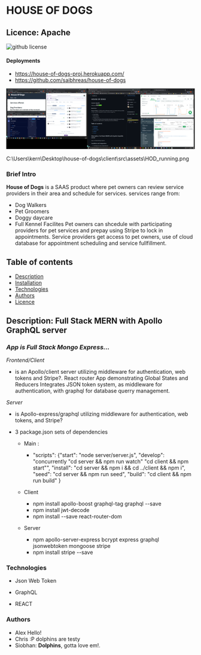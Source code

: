 # HOUSE OF DOGS

## Licence: Apache

![github license](https://img.shields.io/badge/license-Apache-brightgreen.svg)

####  Deployments

  * https://house-of-dogs-proj.herokuapp.com/
  * https://github.com/saibhreas/house-of-dogs

![Screen Capture](./client/src/assets/HOD_running.png)

C:\Users\kern\Desktop\house-of-dogs\client\src\assets\HOD_running.png
### Brief Intro

**House of Dogs** is a SAAS product where pet owners can review service providers in their area and schedule for services.
services range from:
  * Dog Walkers
  * Pet Groomers
  * Doggy daycare
  * Full Kennel Facilites
Pet owners can shcedule with participating providers for pet services and prepay using Stripe to lock in appointments.
Service providers get access to pet owners, use of cloud database for appointment scheduling  and service fullfillment.

## Table of contents
  * [Description](#Description)
  * [Installation](###Instalation)
  * [Technologies](###Technologies)
  * [Authors](###Authors)
  * [Licence](##Licence)
 
## Description: Full Stack MERN with Apollo GraphQL server

### *App is Full Stack  Mongo Express...*



*Frontend/Client* 

  * is an Apollo/client server utilizing middleware for authentication, web tokens and Stripe?.
  React router App demonstrating Global States and Reducers
  Integrates JSON token system, as middleware for authentication, with graphql for database querry management.

*Server*
  * is Apollo-express/graphql  utilizing middleware for authentication, web tokens, and Stripe?  

  * 3 package.json sets of dependencies
      * Main :
        * "scripts":
          {"start": "node server/server.js",
    "develop": "concurrently \"cd server && npm run watch\" \"cd client && npm start\"",
    "install": "cd server && npm i && cd ../client && npm i",
    "seed": "cd server && npm run seed",
    "build": "cd client && npm run build"
  }
    * Client
      * npm install apollo-boost graphql-tag graphql --save
      * npm install jwt-decode
      * npm install --save react-router-dom
        
    * Server
      * npm apollo-server-express 
        bcrypt
        express
        graphql
        jsonwebtoken
        mongoose
        stripe
      * npm install stripe --save
### Technologies

  * Json Web Token

  * GraphQL

  * REACT

### Authors
  * Alex Hello!
  * Chris :P dolphins are testy
  * Siobhan: **Dolphins**, gotta love em!.
